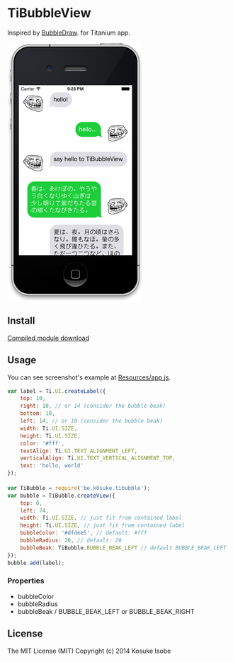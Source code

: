 # TiBubbleView

Inspired by [BubbleDraw](https://github.com/miyakeryo/objc-ryo/tree/master/BubbleDraw/BubbleDraw). for Titanium app.

![screenshot.png](screenshot.png)

## Install

[Compiled module download](be.k0suke.tibubble-iphone-0.1.zip)

## Usage

You can see screenshot's example at [Resources/app.js](Resources/app.js).

```javascript
var label = Ti.UI.createLabel({
	top: 10,
	right: 10, // or 14 (consider the bubble beak)
	bottom: 10,
	left: 14, // or 10 (consider the bubble beak)
	width: Ti.UI.SIZE,
	height: Ti.UI.SIZE,
	color: '#fff',
	textAlign: Ti.UI.TEXT_ALIGNMENT_LEFT,
	verticalAlign: Ti.UI.TEXT_VERTICAL_ALIGNMENT_TOP,
	text: 'hollo, world'
});

var TiBubble = require('be.k0suke.tibubble');
var bubble = TiBubble.createView({
	top: 0,
	left: 74,
	width: Ti.UI.SIZE, // just fit from contained label
	height: Ti.UI.SIZE, // just fit from contained label
	bubbleColor: '#dfdee5', // default: #fff
	bubbleRadius: 20, // default: 20
	bubbleBeak: TiBubble.BUBBLE_BEAK_LEFT // default BUBBLE_BEAK_LEFT
});
bubble.add(label);
```

### Properties

* bubbleColor
* bubbleRadius
* bubbleBeak / BUBBLE_BEAK_LEFT or BUBBLE_BEAK_RIGHT

## License

The MIT License (MIT) Copyright (c) 2014 Kosuke Isobe